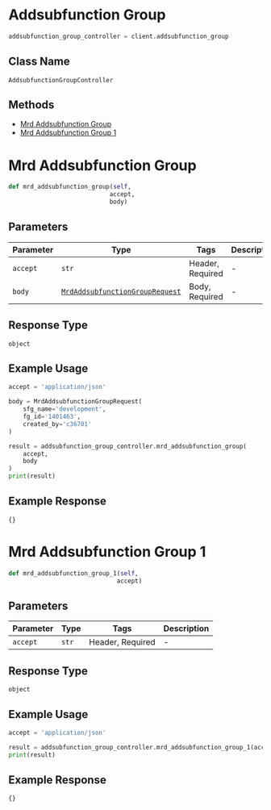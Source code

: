 # Addsubfunction Group

```python
addsubfunction_group_controller = client.addsubfunction_group
```

## Class Name

`AddsubfunctionGroupController`

## Methods

* [Mrd Addsubfunction Group](../../doc/controllers/addsubfunction-group.md#mrd-addsubfunction-group)
* [Mrd Addsubfunction Group 1](../../doc/controllers/addsubfunction-group.md#mrd-addsubfunction-group-1)


# Mrd Addsubfunction Group

```python
def mrd_addsubfunction_group(self,
                            accept,
                            body)
```

## Parameters

| Parameter | Type | Tags | Description |
|  --- | --- | --- | --- |
| `accept` | `str` | Header, Required | - |
| `body` | [`MrdAddsubfunctionGroupRequest`](../../doc/models/mrd-addsubfunction-group-request.md) | Body, Required | - |

## Response Type

`object`

## Example Usage

```python
accept = 'application/json'

body = MrdAddsubfunctionGroupRequest(
    sfg_name='development',
    fg_id='1401463',
    created_by='c36701'
)

result = addsubfunction_group_controller.mrd_addsubfunction_group(
    accept,
    body
)
print(result)
```

## Example Response

```
{}
```


# Mrd Addsubfunction Group 1

```python
def mrd_addsubfunction_group_1(self,
                              accept)
```

## Parameters

| Parameter | Type | Tags | Description |
|  --- | --- | --- | --- |
| `accept` | `str` | Header, Required | - |

## Response Type

`object`

## Example Usage

```python
accept = 'application/json'

result = addsubfunction_group_controller.mrd_addsubfunction_group_1(accept)
print(result)
```

## Example Response

```
{}
```


